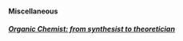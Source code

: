 #### Miscellaneous

##### [Organic Chemist: from synthesist to theoretician](/blog/synthesis-to-comp.md)
